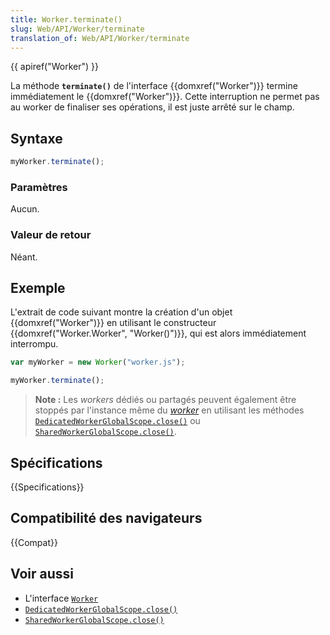 ```yaml
---
title: Worker.terminate()
slug: Web/API/Worker/terminate
translation_of: Web/API/Worker/terminate
---
```


{{ apiref("Worker") }}

La méthode **`terminate()`** de l'interface {{domxref("Worker")}} termine immédiatement le {{domxref("Worker")}}. Cette interruption ne permet pas au worker de finaliser ses opérations, il est juste arrêté sur le champ.

## Syntaxe

```js
myWorker.terminate();
```

### Paramètres

Aucun.

### Valeur de retour

Néant.

## Exemple

L'extrait de code suivant montre la création d'un objet {{domxref("Worker")}} en utilisant le constructeur {{domxref("Worker.Worker", "Worker()")}}, qui est alors immédiatement interrompu.

```js
var myWorker = new Worker("worker.js");

myWorker.terminate();
```

> **Note :** Les <i lang="en">workers</i> dédiés ou partagés peuvent également être stoppés par l'instance même du [<i lang="en">worker</i>](/fr/docs/Web/API/Worker) en utilisant les méthodes [`DedicatedWorkerGlobalScope.close()`](/fr/docs/Web/API/DedicatedWorkerGlobalScope/close) ou [`SharedWorkerGlobalScope.close()`](/fr/docs/Web/API/SharedWorkerGlobalScope/close).

## Spécifications

{{Specifications}}

## Compatibilité des navigateurs

{{Compat}}

## Voir aussi

- L'interface [`Worker`](/fr/docs/Web/API/Worker)
- [`DedicatedWorkerGlobalScope.close()`](/fr/docs/Web/API/DedicatedWorkerGlobalScope/close)
- [`SharedWorkerGlobalScope.close()`](/fr/docs/Web/API/SharedWorkerGlobalScope/close)
